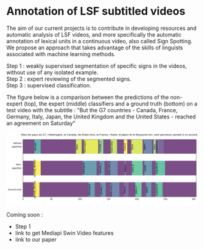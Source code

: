 # Annotation of LSF subtitled videos
 
The aim of our current projects is to contribute in developing resources and automatic analysis of LSF videos, and more specifically the automatic annotation of lexical units in a continuous video, also called Sign Spotting.  
We propose an approach that takes advantage of the skills of linguists associated with machine learning methods.    

Step 1 : weakly supervised segmentation of specific signs in the videos, without use of any isolated example.  
Step 2 : expert reviewing of the segmented signs.  
Step 3 : supervised classification.  

The figure below is a comparison between the predictions of the non-expert (top), the expert (middle) classifiers
and a ground truth (bottom) on a test video with the subtitle : "But the G7 countries -
Canada, France, Germany, Italy, Japan, the United Kingdom and the United States - reached an agreement on Saturday"

![Comparison between the predictions of the non-expert (top), the expert (middle) classifiers and a ground truth (bottom) on a test video](g7.png)

Coming soon :  
- Step 1
- link to get Mediapi Swin Video features  
- link to our paper